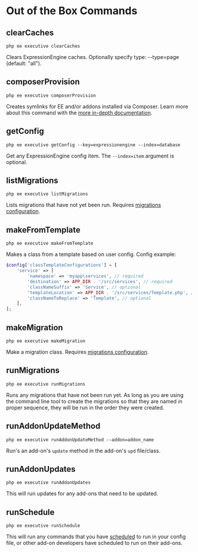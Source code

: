 # Out of the Box Commands

## clearCaches

`php ee executive clearCaches`

Clears ExpressionEngine caches.  Optionally specify type: --type=page (default: "all").

## composerProvision

`php ee executive composerProvision`

Creates symlinks for EE and/or addons installed via Composer. Learn more about this command with the [more in-depth documentation](composer-provisioning.md).

## getConfig

`php ee executive getConfig --key=expressionengine --index=database`

Get any ExpressionEngine config item. The `--index=item` argument is optional.

## listMigrations

`php ee executive listMigrations`

Lists migrations that have not yet been run. Requires [migrations configuration](migrations.md).

## makeFromTemplate

`php ee executive makeFromTemplate`

Makes a class from a template based on user config. Config example:

```php
$config['classTemplateConfigurations'] = [
    'service' => [
        'namespace' => 'myapp\services', // required
        'destination' => APP_DIR . '/src/services', // required
        'classNameSuffix' => 'Service', // optional
        'templateLocation' => APP_DIR . '/src/services/Template.php', // optional, defaults to Executive's sample template
        'classNameToReplace' => 'Template', // optional
    ],
];
```

## makeMigration

`php ee executive makeMigration`

Make a migration class. Requires [migrations configuration](migrations.md).

## runMigrations

`php ee executive runMigrations`

Runs any migrations that have not been run yet. As long as you are using the command line tool to create the migrations so that they are named in proper sequence, they will be run in the order they were created.

## runAddonUpdateMethod

`php ee executive runAddonUpdateMethod --addon=addon_name`

Run's an add-on's `update` method in the add-on's `upd` file/class.

## runAddonUpdates

`php ee executive runAddonUpdates`

This will run updates for any add-ons that need to be updated.

## runSchedule

`php ee executive runSchedule`

This will run any commands that you have [scheduled](schedule.md) to run in your config file, or other add-on developers have scheduled to run on their add-ons.
